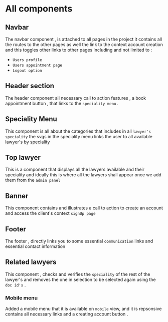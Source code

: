 # All components

## Navbar

The navbar component , is attached to all pages in the project
it contains all the routes to the other pages as well the link to the context
account creation and this toggles other links to other pages including and not limited to :

- `Users profile`
- `Users appointment page`
- `Logout option`

## Header section

The header component all necessary call to action features , a book appointment button ,
that links to the `speciality menu.`

## Speciality Menu

This component is all about the categories that includes in all `lawyer's speciality`
the svgs in the speciality menu links the user to all available lawyer's by speciality

## Top lawyer

This is a component that displays all the lawyers available and their speciality
and ideally this is where all the lawyers shall appear once we add them from the `admin panel`

## Banner

This component contains and illustrates a call to action to create an account
and access the client's context `signUp page`

## Footer

The footer , directly links you to some essential `communication` links and essential contact information

## Related lawyers

This component , checks and verifies the `speciality` of the rest of the lawyer's and removes the one in selection to be selected again using the `doc id's` .

### Mobile menu

Added a mobile menu that it is available on `mobile` view, and it is repsonsive
contains all necessary links and a creating account button .
